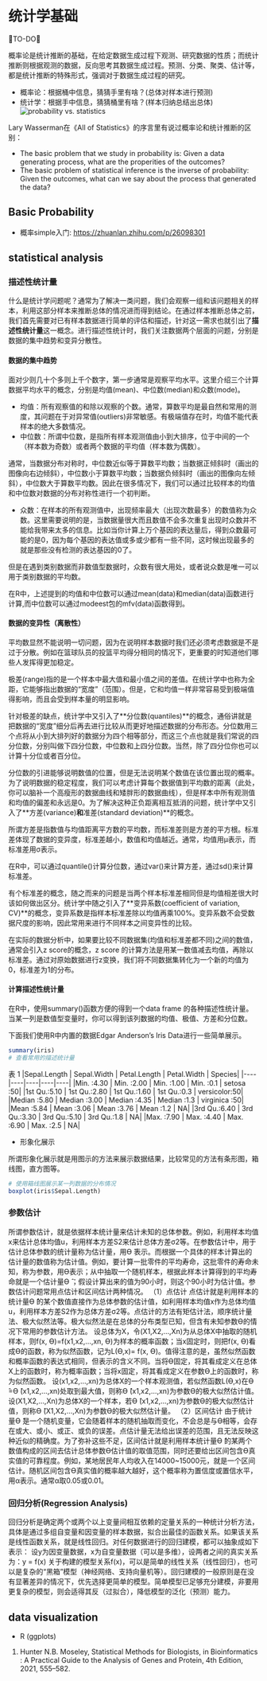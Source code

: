 # 统计学基础
🐘TO-DO🐘

概率论是统计推断的基础，在给定数据生成过程下观测、研究数据的性质；而统计推断则根据观测的数据，反向思考其数据生成过程。预测、分类、聚类、估计等，都是统计推断的特殊形式，强调对于数据生成过程的研究。
* 概率论：根据桶中信息，猜猜手里有啥？(总体对样本进行预测)
* 统计学：根据手中信息，猜猜桶里有啥？(样本归纳总结出总体)
![probability vs. statistics](http://www.ligene.cn/images/book/probability-statistics.jpg)

Lary Wasserman在《All of Statistics》的序言里有说过概率论和统计推断的区别：
* The basic problem that we study in probability is: Given a data generating process, what are the properities of the outcomes?
* The basic problem of statistical inference is the inverse of probability: Given the outcomes, what can we say about the process that generated the data?



## Basic Probability
* 概率simple入门: https://zhuanlan.zhihu.com/p/26098301


## statistical analysis
### 描述性统计量
什么是统计学问题呢？通常为了解决一类问题，我们会观察一组和该问题相关的样本，利用这部分样本来推断总体的情况进而得到结论。在通过样本推断总体之前，我们首先需要对已有样本数据进行简单的评估和描述，针对这一需求也就引出了**描述性统计量**这一概念。进行描述性统计时，我们关注数据两个层面的问题，分别是数据的集中趋势和变异分散性。

#### 数据的集中趋势
面对少则几十个多则上千个数字，第一步通常是观察平均水平。这里介绍三个计算数据平均水平的概念，分别是均值(mean)、中位数(median)和众数(mode)。
* 均值：所有观察值的和除以观察的个数。通常，算数平均是最自然和常用的测度，其问题在于对异常值(outliers)非常敏感。有极端值存在时，均值不能代表样本的绝大多数情况。
* 中位数：所谓中位数，是指所有样本观测值由小到大排序，位于中间的一个（样本数为奇数）或者两个数据的平均值（样本数为偶数）。

通常，当数据分布对称时，中位数近似等于算数平均数；当数据正倾斜时（画出的图像向右边倾斜），中位数小于算数平均数；当数据负倾斜时（画出的图像向左倾斜），中位数大于算数平均数。因此在很多情况下，我们可以通过比较样本的均值和中位数对数据的分布对称性进行一个初判断。

* 众数：在样本的所有观测值中，出现频率最大（出现次数最多）的数值称为众数。这里需要说明的是，当数据量很大而且数值不会多次重复出现时众数并不能给我带来太多的信息。比如当你计算上万个基因的表达量后，得到众数最可能的是0，因为每个基因的表达值或多或少都有一些不同，这时候出现最多的就是那些没有检测的表达基因的0了。

但是在遇到类别数据而非数值型数据时，众数有很大用处，或者说众数是唯一可以用于类别数据的平均数。

在R中，上述提到的均值和中位数可以通过mean(data)和median(data)函数进行计算,而中位数可以通过modeest包的mfv(data)函数得到。

#### 数据的变异性（离散性）
平均数显然不能说明一切问题，因为在说明样本数据时我们还必须考虑数据是不是过于分散。例如在篮球队员的投篮平均得分相同的情况下，更重要的时知道他们哪些人发挥得更加稳定。

极差(range)指的是一个样本中最大值和最小值之间的差值。在统计学中也称为全距，它能够指出数据的“宽度”（范围）。但是，它和均值一样非常容易受到极端值得影响，而且会受到样本量的明显影响。

针对极差的缺点，统计学中又引入了**分位数(quantiles)**的概念，通俗讲就是把数据的“宽度”细分后再去进行比较从而更好地描述数据的分布形态。分位数用三个点将从小到大排列好的数据分为四个相等部分，而这三个点也就是我们常说的四分位数，分别叫做下四分位数，中位数和上四分位数。当然，除了四分位你也可以计算十分位或者百分位。

分位数的引进能够说明数值的位置，但是无法说明某个数值在该位置出现的概率。为了说明数据的稳定程度，我们可以考虑计算每个数据值到平均数的距离（此处，你可以脑补一个高瘦形的数据曲线和矮胖形的数据曲线），但是样本中所有观测值和均值的偏差和永远是0。为了解决这种正负距离相互抵消的问题，统计学中又引入了**方差(variance)**和**准差(standard deviation)**的概念。

所谓方差是指数值与均值距离平方数的平均数，而标准差则是方差的平方根。标准差体现了数据的变异度，标准差越小，数值和均值越近。通常，均值用μ表示，而标准差用σ表示。

在R中，可以通过quantile()计算分位数，通过var()来计算方差，通过sd()来计算标准差。

有个标准差的概念，随之而来的问题是当两个样本标准差相同但是均值相差很大时该如何做出区分。统计学中随之引入了**变异系数(coefficient of variation, CV)**的概念，变异系数是指样本标准差除以均值再乘100%。变异系数不会受数据尺度的影响，因此常用来进行不同样本之间变异性的比较。

在实际的数据分析中，如果要比较不同数据集(均值和标准差都不同)之间的数值，通常会引入z score的概念，z score 的计算方法是用某一数值减去均值，再除以标准差。通过对原始数据进行z变换，我们将不同数据集转化为一个新的均值为0，标准差为1的分布。

#### 计算描述性统计量
在R中，使用summary()函数方便的得到一个data frame 的各种描述性统计量。当某一列是数值型变量时，你可以得到该列数据的均值、极值、方差和分位数。

下面我们使用R中内置的数据Edgar Anderson’s Iris Data进行一些简单展示。

```R
summary(iris)
# 查看常用的描述统计量
```

表 1	
|Sepal.Length |	Sepal.Width |	Petal.Length |	Petal.Width |	Species|
|----|----|----|----|----|
|Min. :4.30 |	Min. :2.00 |	Min. :1.00 |	Min. :0.1 |	setosa :50|
|1st Qu.:5.10 |	1st Qu.:2.80 |	1st Qu.:1.60 |	1st Qu.:0.3 |	versicolor:50|
|Median :5.80 |	Median :3.00 |	Median :4.35 |	Median :1.3 |	virginica :50|
|Mean :5.84 |	Mean :3.06 |	Mean :3.76 |	Mean :1.2 |	NA|
|3rd Qu.:6.40 |	3rd Qu.:3.30 |	3rd Qu.:5.10 |	3rd Qu.:1.8 |	NA|
|Max. :7.90 |	Max. :4.40 |	Max. :6.90 |	Max. :2.5 |	NA|

* 形象化展示

所谓形象化展示就是用图示的方法来展示数据结果，比较常见的方法有条形图，箱线图，直方图等。
```R
# 使用箱线图展示某一列数据的分布情况
boxplot(iris$Sepal.Length)
```

### 参数估计
所谓参数估计，就是依据样本统计量来估计未知的总体参数。例如，利用样本均值x来估计总体均值u，利用样本方差S2来估计总体方差σ2等。在参数估计中，用于估计总体参数的统计量称为估计量，用ϴ ̂表示。而根据一个具体的样本计算出的估计量的数值称为估计值。例如，要计算一批零件的平均寿命，这批零件的寿命未知，称为参数，用ϴ表示；从中抽取一个随机样本，根据此样本计算得到的平均寿命就是一个估计量ϴ ̂；假设计算出来的值为90小时，则这个90小时为估计值。参数估计问题常用点估计和区间估计两种情况。
（1）点估计
点估计就是利用样本的统计量ϴ ̂的某个数值直接作为总体参数的估计值，如利用样本均值x作为总体均值u，利用样本方差S2作为总体方差σ2等。点估计的方法有矩估计法，顺序统计量法、极大似然法等。极大似然法是在总体的分布类型已知，但含有未知参数ϴ的情况下常用的参数估计方法。
设总体为X，令(X1,X2,…,Xn)为从总体X中抽取的随机样本，则f(x, ϴ)=f(x1,x2,…,xn, ϴ)为样本的概率函数；当x固定时，则把f(x, ϴ)看成ϴ的函数，称为似然函数，记为L(ϴ,x)= f(x, ϴ)。值得注意的是，虽然似然函数和概率函数的表达式相同，但表示的含义不同。当将ϴ固定，将其看成定义在总体X上的函数时，称为概率函数；当将x固定，将其看成定义在参数ϴ上的函数时，称为似然函数。
设(x1,x2,…,xn)为总体X的一个样本观测值，若似然函数L(ϴ,x)在ϴ ̂=ϴ ̂(x1,x2,…,xn)处取到最大值，则称ϴ ̂(x1,x2,…,xn)为参数ϴ的极大似然估计值。
设(X1,X2,…,Xn)为总体X的一个样本，若ϴ ̂(x1,x2,…,xn)为参数ϴ的极大似然估计值，则称ϴ ̂(X1,X2,…,Xn)为参数ϴ的极大似然估计量。
（2）区间估计
由于统计量ϴ ̂是一个随机变量，它会随着样本的随机抽取而变化，不会总是与ϴ相等，会存在或大、或小、或正、或负的误差。点估计量无法给出误差的范围，且无法反映这种近似的精确度。为了弥补这些不足，区间估计就是利用样本统计量ϴ ̂的某两个数值构成的区间去估计总体参数ϴ估计值的取值范围，同时还要给出区间包含ϴ真实值的可靠程度。例如，某地居民年人均收入在14000~15000元，就是一个区间估计。随机区间包含ϴ真实值的概率越大越好，这个概率称为置信度或置信水平，用α表示。通常α取0.05或0.01。

### 回归分析(Regression Analysis)
回归分析是确定两个或两个以上变量间相互依赖的定量关系的一种统计分析方法，具体是通过多组自变量和因变量的样本数据，拟合出最佳的函数关系。如果该关系是线性函数关系，就是线性回归。对任何数据进行的回归建模，都可以抽象成如下表示：
设y为因变量数据，x为自变量数据（可以是多维），设两者之间的真实关系为：y = f(x)
关于构建的模型关系f(x)，可以是简单的线性关系（线性回归），也可以是复杂的“黑箱”模型（神经网络、支持向量机等）。回归建模的一般原则是在没有显著差异的情况下，优先选择更简单的模型。简单模型已足够充分建模，非要用更复杂的模型，则会适得其反（过拟合），降低模型的泛化（预测）能力。


## data visualization
* R (ggplots)


1. Hunter N.B. Moseley, Statistical Methods for Biologists, in Bioinformatics : A Practical Guide to the Analysis of Genes and Protein, 4th Edition, 2021, 555–582.